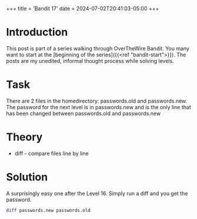 +++
title = 'Bandit 17'
date = 2024-07-02T20:41:03-05:00
+++

# Introduction

This post is part of a series walking through OverTheWire Bandit. You many want to start at the [beginning of the series]({{<ref "bandit-start">}}). The posts are my unedited, informal thought process while solving levels.

# Task

There are 2 files in the homedirectory: passwords.old and passwords.new. The password for the next level is in passwords.new and is the only line that has been changed between passwords.old and passwords.new

# Theory

- diff - compare files line by line

# Solution

A surprisingly easy one after the Level 16. Simply run a diff and you get the password.

```bash
diff passwords.new passwords.old
```

